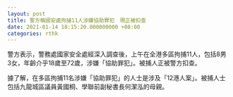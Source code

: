```yaml
---
layout: post
title: 警方稱國安處拘捕11人涉嫌協助罪犯　現正被扣查
date: 2021-01-14 18:15:20.000000000 +08:00
categories: rthk
---
```


警方表示，警務處國家安全處經深入調查後，上午在全港多區拘捕11人，包括8男3女，年齡介乎18歲至72歲，涉嫌「協助罪犯」。被捕人正被警方扣查。

據了解，在多區拘捕11名涉嫌「協助罪犯」的人士是涉及「12港人案」。被捕人士包括九龍城區議員黃國桐、學聯前副秘書長何潔泓的母親。
